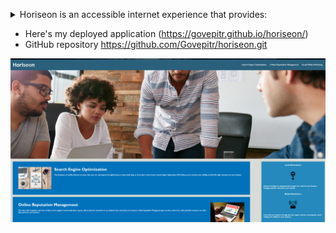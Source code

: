 <p>
<details>
<summary>Horiseon is an accessible internet experience that provides:</summary>
 <p> - Search Engine Optimization<strong>(SEO)</strong> increases your visibility and finds customers that are just right for your business.</p>
 <p> - Online Reputation Management provides you with the control over what potential customers see when they search for your busienss.</p>
 <p> - Social Media Marketing is a service provided to match your business with platforms suited to your brand!</p>

</details>
</p>

- Here's my deployed application (https://govepitr.github.io/horiseon/)
- GitHub repository https://github.com/Govepitr/horiseon.git

![alt text](https://github.com/Govepitr/Horiseon/blob/main/assets/images/Screenshot.PNG "Title Text")
